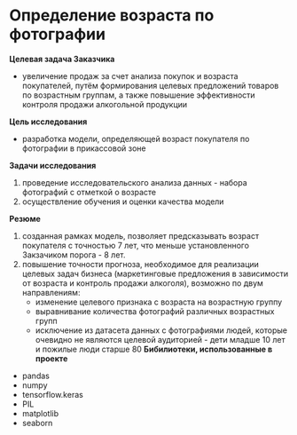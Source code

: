 # Определение возраста по фотографии #

**Целевая задача Заказчика**
- увеличение продаж за счет анализа покупок и возраста покупателей, путём формирования целевых предложений товаров по возрастным группам, а также повышение эффективности контроля продажи алкогольной продукции

**Цель исследования**
- разработка модели, определяющей возраст покупателя по фотографии в прикассовой зоне

**Задачи исследования**
   1. проведение исследовательского анализа данных - набора фотографий с отметкой о возрасте
   2. осуществление обучения и оценки качества модели

**Резюме**
1. созданная рамках модель, позволяет предсказывать возраст покупателя с точностью 7 лет, что меньше установленного Закзачиком порога - 8 лет.
2. повышение точности прогноза, необходимое для реализации целевых задач бизнеса (маркетинговые предложения в зависимости от возраста и контроль продажи алкоголя), возможно по двум направлениям:
   - изменение целевого признака с возраста на возрастную группу
   - выравнивание количества фотографий различных возрастных групп
   - исключение из датасета данных с фотографиями людей, которые очевидно не являются целевой аудиторией - дети младше 10 лет и пожилые люди старше 80
**Бибилиотеки, использованные в проекте**
- pandas
- numpy
- tensorflow.keras
- PIL
- matplotlib
- seaborn
